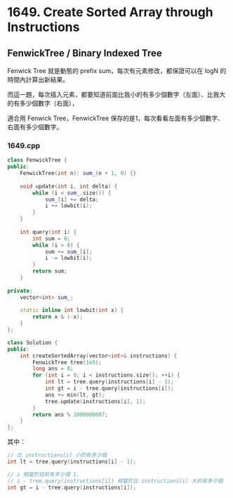 # 1649. Create Sorted Array through Instructions

## FenwickTree / Binary Indexed Tree

Fenwick Tree 就是動態的 prefix sum，每次有元素修改，都保證可以在 logN 的時間內計算出新結果。

而這一題，每次插入元素，都要知道前面比我小的有多少個數字（左面）、比我大的有多少個數字（右面），

適合用 Fenwick Tree，FenwickTree 保存的是1，每次看看左面有多少個數字、右面有多少個數字。

### 1649.cpp
```cpp
class FenwickTree {
public:
    FenwickTree(int n): sum_(n + 1, 0) {}
    
    void update(int i, int delta) {
        while (i < sum_.size()) {
            sum_[i] += delta;
            i += lowbit(i);
        }
    }
    
    int query(int i) {
        int sum = 0;
        while (i > 0) {
            sum += sum_[i];
            i -= lowbit(i);
        }
        return sum;
    }
    
private:
    vector<int> sum_;
    
    static inline int lowbit(int x) {
        return x & (-x);
    }
};

class Solution {
public:
    int createSortedArray(vector<int>& instructions) {
        FenwickTree tree(1e5);
        long ans = 0;
        for (int i = 0; i < instructions.size(); ++i) {
            int lt = tree.query(instructions[i] - 1);
            int gt = i - tree.query(instructions[i]);
            ans += min(lt, gt);
            tree.update(instructions[i], 1);
        }
        return ans % 1000000007;
    }
};
```

其中：
```cpp
// 比 instructions[i] 小的有多少個
int lt = tree.query(instructions[i] - 1);

// i 相當於目前有多少個 1，
// i - tree.query(instructions[i]) 相當於比 instructions[i] 大的有多少個
int gt = i - tree.query(instructions[i]);
```
